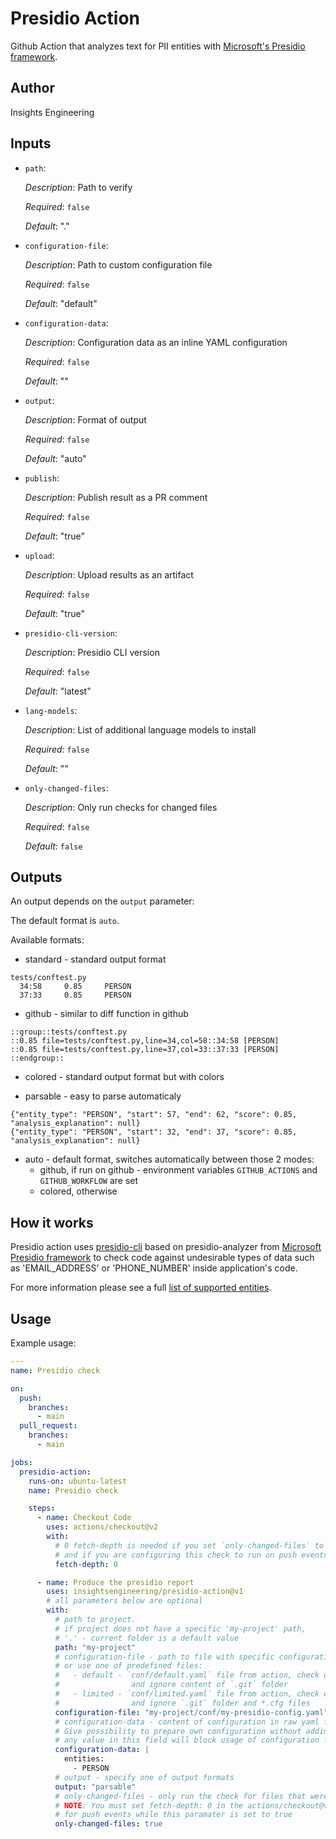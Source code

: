 # Presidio Action

Github Action that analyzes text for PII entities with [Microsoft's Presidio framework](https://microsoft.github.io/presidio/).

## Author

Insights Engineering

## Inputs

* `path`:

    _Description_: Path to verify

    _Required_: `false`

    _Default_: "."

* `configuration-file`:

    _Description_: Path to custom configuration file

    _Required_: `false`

    _Default_: "default"

* `configuration-data`:

    _Description_: Configuration data as an inline YAML configuration

    _Required_: `false`

    _Default_: ""

* `output`:

    _Description_: Format of output

    _Required_: `false`

    _Default_: "auto"

* `publish`:

    _Description_: Publish result as a PR comment

    _Required_: `false`

    _Default_: "true"

* `upload`:

    _Description_: Upload results as an artifact

    _Required_: `false`

    _Default_: "true"

* `presidio-cli-version`:

    _Description_: Presidio CLI version

    _Required_: `false`

    _Default_: "latest"

* `lang-models`:

    _Description_: List of additional language models to install

    _Required_: `false`

    _Default_: ""

* `only-changed-files`:

    _Description_: Only run checks for changed files

    _Required_: `false`

    _Default_: `false`

## Outputs

An output depends on the `output` parameter:

The default format is `auto`.

Available formats:

* standard - standard output format

```shell
tests/conftest.py
  34:58     0.85     PERSON
  37:33     0.85     PERSON
```

* github - similar to diff function in github

```shell
::group::tests/conftest.py
::0.85 file=tests/conftest.py,line=34,col=58::34:58 [PERSON] 
::0.85 file=tests/conftest.py,line=37,col=33::37:33 [PERSON] 
::endgroup::
```

* colored - standard output format but with colors

* parsable - easy to parse automaticaly

```shell
{"entity_type": "PERSON", "start": 57, "end": 62, "score": 0.85, "analysis_explanation": null}
{"entity_type": "PERSON", "start": 32, "end": 37, "score": 0.85, "analysis_explanation": null}
```

* auto - default format, switches automatically between those 2 modes:
  * github, if run on github - environment variables `GITHUB_ACTIONS` and `GITHUB_WORKFLOW` are set
  * colored, otherwise

## How it works

Presidio action uses [presidio-cli](https://pypi.org/project/presidio-cli/)
based on presidio-analyzer from [Microsoft Presidio framework](https://github.com/microsoft/presidio)
to check code against undesirable types of data such as 'EMAIL_ADDRESS' or 'PHONE_NUMBER' inside application's code.

For more information please see a full [list of supported entities](https://microsoft.github.io/presidio/supported_entities/).

## Usage

Example usage:

```yaml
---
name: Presidio check

on:
  push:
    branches:
      - main
  pull_request:
    branches:
      - main

jobs:
  presidio-action:
    runs-on: ubuntu-latest
    name: Presidio check

    steps:
      - name: Checkout Code
        uses: actions/checkout@v2
        with:
          # 0 fetch-depth is needed if you set `only-changed-files` to true
          # and if you are configuring this check to run on push events
          fetch-depth: 0

      - name: Produce the presidio report
        uses: insightsengineering/presidio-action@v1
        # all parameters below are optional
        with:
          # path to project.
          # if project does not have a specific 'my-project' path,
          # '.' - current folder is a default value
          path: "my-project"
          # configuration-file - path to file with specific configuration
          # or use one of predefined files: 
          #   - default - `conf/default.yaml` file from action, check default list of entities
          #                and ignore content of `.git` folder
          #   - limited - `conf/limited.yaml` file from action, check only PERSON, EMAIL_ADDRESS and CREDIT_CARD
          #                and ignore `.git` folder and *.cfg files
          configuration-file: "my-project/conf/my-presidio-config.yaml"
          # configuration-data - content of configuration in raw yaml format.
          # Give possibility to prepare own configuration without adding file to project
          # any value in this field will block usage of configuration file
          configuration-data: |
            entities:
              - PERSON
          # output - specify one of output formats
          output: "parsable"
          # only-changed-files - only run the check for files that were changed
          # NOTE: You must set fetch-depth: 0 in the actions/checkout@v2 step
          # for push events while this paramater is set to true
          only-changed-files: true

```
